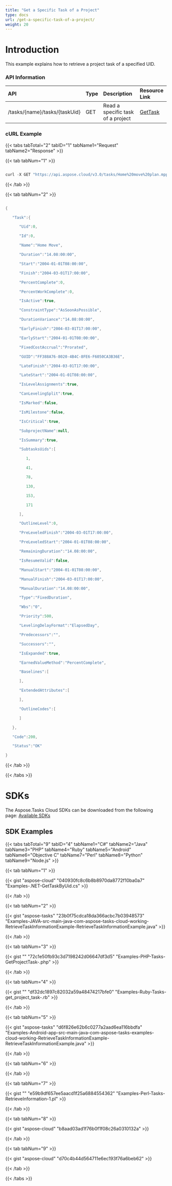 ```yaml
---
title: "Get a Specific Task of a Project"
type: docs
url: /get-a-specific-task-of-a-project/
weight: 20
---
```


# **Introduction**
This example explains how to retrieve a project task of a specified UID.
### **API Information**

|**API**|**Type**|**Description**|**Resource Link**|
| :- | :- | :- | :- |
|/tasks/{name}/tasks/{taskUid}|GET|Read a specific task of a project|[GetTask](https://apireference.aspose.cloud/tasks/#/TasksTask/GetTask)|
### **cURL Example**
{{< tabs tabTotal="2" tabID="1" tabName1="Request" tabName2="Response" >}}

{{< tab tabNum="1" >}}

```java

curl -X GET "https://api.aspose.cloud/v3.0/tasks/Home%20move%20plan.mpp/tasks/0" -H "accept: application/json" -H "authorization: Bearer eyJhbGciOiJSUzI1NiIsInR5cCI6IkpXVCJ9.eyJuYmYiOjE1NjMzMDY0MTgsImV4cCI6MTU2MzM5MjgxOCwiaXNzIjoiaHR0cHM6Ly9hcGkuYXNwb3NlLmNsb3VkIiwiYXVkIjpbImh0dHBzOi8vYXBpLmFzcG9zZS5jbG91ZC9yZXNvdXJjZXMiLCJhcGkucGxhdGZvcm0iLCJhcGkucHJvZHVjdHMiXSwiY2xpZW50X2lkIjoiOWYwYjI2ZDEtMGYxZi00MDNiLTliYTQtMTMzMzk4MGFjNmRiIiwiY2xpZW50X2lkU3J2SWQiOiIiLCJzY29wZSI6WyJhcGkucGxhdGZvcm0iLCJhcGkucHJvZHVjdHMiXX0.MsIBVeVaYmx2nl8SQwNDxh1VbqojZgx287czkTUQp281ps55UnLoecpyiVJrSOKJooppGt\_dTnugj3ia8eO0eRww3OA1vDsiEje5asZGAnLL4AUeM\_2ka9n00UGzASWzuG5V4IuZir4TzpyveEYHWKER8XSyNF4JJ\_qD-09TqdLOFQAF2RPN0zFKT-HQ-Ja7d4ODyyob2eU3-6ezaxfPm5YT\_SnR8xPjLM\_CvtqvJROQOo9oQk6nnDal4lKDVmJ6iMo9B9Sg0gEY6Vg54Cr9fIHhuZLe7yJAwgSjJEBJ2c\_BWMsAdcjtCXwd9LPxWeCPD9kHYu6-9GvrC7XZ8blCqg"

```

{{< /tab >}}

{{< tab tabNum="2" >}}

```java

{

   "Task":{

      "Uid":0,

      "Id":0,

      "Name":"Home Move",

      "Duration":"14.08:00:00",

      "Start":"2004-01-01T08:00:00",

      "Finish":"2004-03-01T17:00:00",

      "PercentComplete":0,

      "PercentWorkComplete":0,

      "IsActive":true,

      "ConstraintType":"AsSoonAsPossible",

      "DurationVariance":"14.08:00:00",

      "EarlyFinish":"2004-03-01T17:00:00",

      "EarlyStart":"2004-01-01T08:00:00",

      "FixedCostAccrual":"Prorated",

      "GUID":"FF388A76-8020-4B4C-8FE6-F6050CA3B36E",

      "LateFinish":"2004-03-01T17:00:00",

      "LateStart":"2004-01-01T08:00:00",

      "IsLevelAssignments":true,

      "CanLevelingSplit":true,

      "IsMarked":false,

      "IsMilestone":false,

      "IsCritical":true,

      "SubprojectName":null,

      "IsSummary":true,

      "SubtasksUids":[

         1,

         41,

         78,

         130,

         153,

         171

      ],

      "OutlineLevel":0,

      "PreLeveledFinish":"2004-03-01T17:00:00",

      "PreLeveledStart":"2004-01-01T08:00:00",

      "RemainingDuration":"14.08:00:00",

      "IsResumeValid":false,

      "ManualStart":"2004-01-01T08:00:00",

      "ManualFinish":"2004-03-01T17:00:00",

      "ManualDuration":"14.08:00:00",

      "Type":"FixedDuration",

      "Wbs":"0",

      "Priority":500,

      "LevelingDelayFormat":"ElapsedDay",

      "Predecessors":"",

      "Successors":"",

      "IsExpanded":true,

      "EarnedValueMethod":"PercentComplete",

      "Baselines":[

      ],

      "ExtendedAttributes":[

      ],

      "OutlineCodes":[

      ]

   },

   "Code":200,

   "Status":"OK"

}

```

{{< /tab >}}

{{< /tabs >}}
# **SDKs**
The Aspose.Tasks Cloud SDKs can be downloaded from the following page: [Available SDKs](/available-sdks/)
## **SDK Examples**
{{< tabs tabTotal="9" tabID="4" tabName1="C#" tabName2="Java" tabName3="PHP" tabName4="Ruby" tabName5="Android" tabName6="Objective C" tabName7="Perl" tabName8="Python" tabName9="Node.js" >}}

{{< tab tabNum="1" >}}

{{< gist "aspose-cloud" "040930fc8c6b8b8970da8772f10ba0a7" "Examples-.NET-GetTaskByUid.cs" >}}

{{< /tab >}}

{{< tab tabNum="2" >}}

{{< gist "aspose-tasks" "23b0f75cdca18da366acbc7b03948573" "Examples-JAVA-src-main-java-com-aspose-tasks-cloud-working-RetrieveTaskInformationExample-RetrieveTaskInformationExample.java" >}}

{{< /tab >}}

{{< tab tabNum="3" >}}

{{< gist "" "72c1e50fb93c3d7198242d06647df3d5" "Examples-PHP-Tasks-GetProjectTask-.php" >}}

{{< /tab >}}

{{< tab tabNum="4" >}}

{{< gist "" "df32dc1897c82032a59a48474217bfe0" "Examples-Ruby-Tasks-get\_project\_task-.rb" >}}

{{< /tab >}}

{{< tab tabNum="5" >}}

{{< gist "aspose-tasks" "d6f826e62b6c0277a2aad6ea116bbdfa" "Examples-Android-app-src-main-java-com-aspose-tasks-examples-cloud-working-RetrieveTaskInformationExample-RetrieveTaskInformationExample.java" >}}

{{< /tab >}}

{{< tab tabNum="6" >}}

{{< /tab >}}

{{< tab tabNum="7" >}}

{{< gist "" "e59b9df657ee5aacd1f25a6884554362" "Examples-Perl-Tasks-RetrieveInformation-1.pl" >}}

{{< /tab >}}

{{< tab tabNum="8" >}}

{{< gist "aspose-cloud" "b8aad03ad1f76b0f1f08c26a0310132a" >}}

{{< /tab >}}

{{< tab tabNum="9" >}}

{{< gist "aspose-cloud" "d70c4b44d564711e6ec193f76a6beb62" >}}

{{< /tab >}}

{{< /tabs >}}

